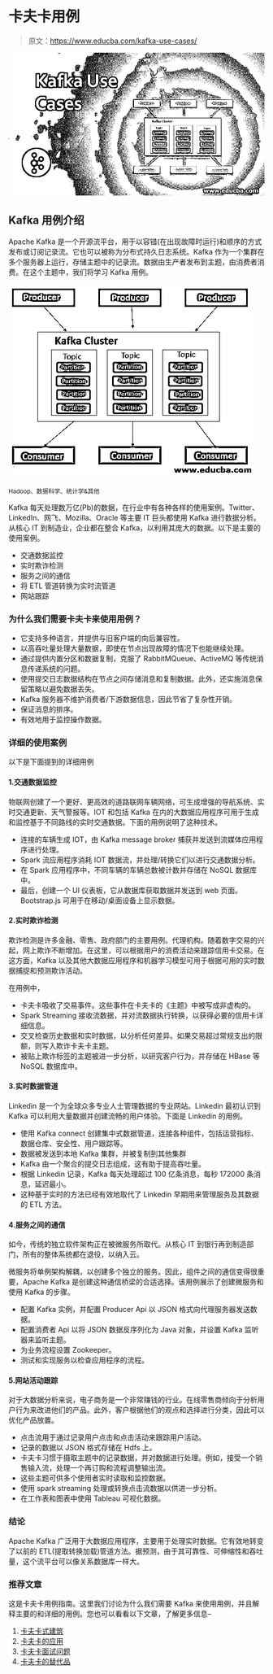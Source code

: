 # 卡夫卡用例

> 原文：<https://www.educba.com/kafka-use-cases/>

![Kafka Use Cases](img/18e5569a5fb6408d50423a2097a24826.png)



## Kafka 用例介绍

Apache Kafka 是一个开源流平台，用于以容错(在出现故障时运行)和顺序的方式发布或订阅记录流。它也可以被称为分布式持久日志系统。Kafka 作为一个集群在多个服务器上运行，存储主题中的记录流。数据由生产者发布到主题，由消费者消费。在这个主题中，我们将学习 Kafka 用例。

![Introduction to Kafka Use Cases](img/0c6dc6a81b58ef138fd3c1f51242b47a.png)



<small>Hadoop、数据科学、统计学&其他</small>

Kafka 每天处理数万亿(Pb)的数据，在行业中有各种各样的使用案例。Twitter、LinkedIn、网飞、Mozilla、Oracle 等主要 IT 巨头都使用 Kafka 进行数据分析。从核心 IT 到制造业，企业都在整合 Kafka，以利用其庞大的数据。以下是主要的使用案例。

*   交通数据监控
*   实时欺诈检测
*   服务之间的通信
*   将 ETL 管道转换为实时流管道
*   网站跟踪

### 为什么我们需要卡夫卡来使用用例？

*   它支持多种语言，并提供与旧客户端的向后兼容性。
*   以高吞吐量处理大量数据，即使在节点出现故障的情况下也能继续处理。
*   通过提供内置分区和数据复制，克服了 RabbitMQueue、ActiveMQ 等传统消息传递系统的问题。
*   使用提交日志数据结构在节点之间存储消息和复制数据。此外，还实施消息保留策略以避免数据丢失。
*   Kafka 服务器不维护消费者/下游数据信息，因此节省了复杂性开销。
*   保证消息的排序。
*   有效地用于监控操作数据。

### 详细的使用案例

以下是下面提到的详细用例

#### 1.交通数据监控

物联网创建了一个更好、更高效的道路联网车辆网络，可生成增强的导航系统、实时交通更新、天气警报等。IOT 和包括 Kafka 在内的大数据应用程序可用于生成和监控基于不同路线的实时交通数据。下面的用例说明了这种技术。

*   连接的车辆生成 IOT，由 Kafka message broker 捕获并发送到流媒体应用程序进行处理。
*   Spark 流应用程序消耗 IOT 数据流，并处理/转换它们以进行交通数据分析。
*   在 Spark 应用程序中，不同车辆的车辆总数被计数并存储在 NoSQL 数据库中。
*   最后，创建一个 UI 仪表板，它从数据库获取数据并发送到 web 页面。Bootstrap.js 可用于在移动/桌面设备上显示数据。

#### 2.实时欺诈检测

欺诈检测是许多金融、零售、政府部门的主要用例。代理机构。随着数字交易的兴起，网上欺诈不断增加。在这里，可以根据用户的消费活动来跟踪信用卡交易。在这方面，Kafka 以及其他大数据应用程序和机器学习模型可用于根据可用的实时数据捕捉和预测欺诈活动。

在用例中，

*   卡夫卡吸收了交易事件。这些事件在卡夫卡的《主题》中被写成非虚构的。
*   Spark Streaming 接收流数据，并对流数据执行转换，以获得必要的信用卡详细信息。
*   交叉检查历史数据和实时数据，以分析任何差异。如果交易超过常规支出的限额，则写入欺诈卡夫卡主题。
*   被贴上欺诈标签的主题被进一步分析，以研究客户行为，并存储在 HBase 等 NoSQL 数据库中。

#### 3.实时数据管道

Linkedin 是一个为全球众多专业人士管理数据的专业网站。Linkedin 最初认识到 Kafka 可以利用大量数据并创建流畅的用户体验。下面是 Linkedin 的用例。

*   使用 Kafka connect 创建集中式数据管道，连接各种组件，包括运营指标、数据仓库、安全性、用户跟踪等。
*   数据被发送到本地 Kafka 集群，并被复制到其他集群
*   Kafka 由一个聚合的提交日志组成，这有助于提高吞吐量。
*   根据 Linkedin 记录，Kafka 每天处理超过 100 亿条消息，每秒 172000 条消息，延迟最小。
*   这种基于实时的方法已经有效地取代了 Linkedin 早期用来管理服务及其数据的 ETL 方法。

#### 4.服务之间的通信

如今，传统的独立软件架构正在被微服务所取代。从核心 IT 到银行再到制造部门，所有的整体系统都在退役，以纳入云。

微服务将单例架构解耦，以创建多个独立的服务。因此，组件之间的通信变得很重要，Apache Kafka 是创建这种通信桥梁的合适选择。该用例展示了创建微服务和使用 Kafka 的步骤。

*   配置 Kafka 实例，并配置 Producer Api 以 JSON 格式向代理服务器发送数据。
*   配置消费者 Api 以将 JSON 数据反序列化为 Java 对象，并设置 Kafka 监听器来监听主题。
*   为业务流程设置 Zookeeper。
*   测试和实现服务以检查应用程序的流程。

#### 5.网站活动跟踪

对于大数据分析来说，电子商务是一个非常赚钱的行业。在线零售商倾向于分析用户行为来改进他们的产品。此外，客户根据他们的观点和选择进行分类，因此可以优化产品放置。

*   点击流用于通过记录用户点击和点击活动来跟踪用户活动。
*   记录的数据以 JSON 格式存储在 Hdfs 上。
*   卡夫卡习惯于摄取主题中的记录数据，并对数据进行处理。例如，接受一个销售输入流，处理一个再订购和流程调整输出流。
*   这些主题可供多个使用者实时读取和监控数据。
*   使用 spark streaming 处理或转换点击流数据以供进一步分析。
*   在工作表和图表中使用 Tableau 可视化数据。

### 结论

Apache Kafka 广泛用于大数据应用程序，主要用于处理实时数据。它有效地转变了以前的 ETL(提取转换加载)管道方法。据预测，由于其可靠性、可伸缩性和吞吐量，这个流平台可以像关系数据库一样大。

### 推荐文章

这是卡夫卡用例指南。这里我们讨论为什么我们需要 Kafka 来使用用例，并且解释主要的和详细的用例。您也可以看看以下文章，了解更多信息–

1.  [卡夫卡式建筑](https://www.educba.com/kafka-architecture/)
2.  [卡夫卡的应用](https://www.educba.com/kafka-applications/)
3.  [卡夫卡面试问题](https://www.educba.com/kafka-interview-questions/)
4.  [卡夫卡的替代品](https://www.educba.com/kafka-alternatives/)





